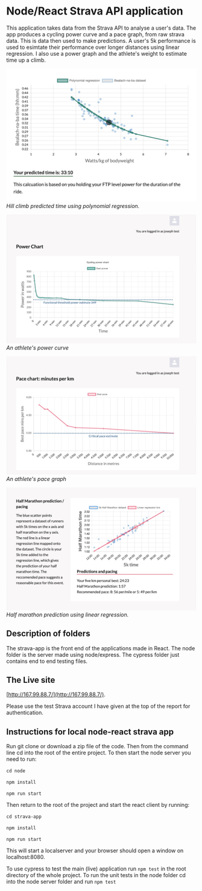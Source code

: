 # Node/React Strava API application

This application takes data from the Strava API to analyse a user's data. The app produces a cycling power curve and a pace graph, from raw strava data. This is data then used to make predictions. A user's 5k performance is used to esimtate their performance over longer distances using linear regression. I also use a power graph and the athlete's weight to estimate time up a climb. 


![Screenshot 1](./images/screen1.jpg)
*Hill climb predicted time using polynomial regression.*

![Screenshot 2](./images/screen2.jpg)
*An athlete's power curve*

![Screenshot 3](./images/screen3.jpg)
*An athlete's pace graph*

![Screenshot 4](./images/screen4.jpg)
*Half marathon prediction using linear regression.*

## Description of folders

The strava-app is the front end of the applications made in React. The node folder is the server
made using node/express. The cypress folder just contains end to end testing files.

## The Live site

[http://167.99.88.7/](http://167.99.88.7/).

Please use the test Strava account I have given at the top of the report for authentication. 

## Instructions for local node-react strava app

Run git clone or download a zip file of the code. Then from the command line cd into the root of the entire project.
To then start the node server you need to run:

```
cd node
```
```
npm install
```
```
npm run start
```
Then return to the root of the project and start the react client by running:

```
cd strava-app
```
```
npm install
```
```
npm run start
```
This will start a localserver and your browser should open a window
on localhost:8080. 

To use cypress to test the main (live) application run ```npm test``` in the root directory of the whole project. 
To run the unit tests in the node folder cd into the node server folder and run ```npm test```

